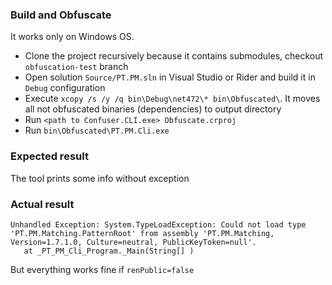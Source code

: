 ### Build and Obfuscate

It works only on Windows OS.

* Clone the project recursively because it contains submodules, checkout `obfuscation-test` branch
* Open solution `Source/PT.PM.sln` in Visual Studio or Rider and build it in `Debug` configuration
* Execute `xcopy /s /y /q bin\Debug\net472\* bin\Obfuscated\`. It moves all not obfuscated binaries (dependencies) to output directory
* Run `<path to Confuser.CLI.exe> Obfuscate.crproj`
* Run `bin\Obfuscated\PT.PM.Cli.exe`

### Expected result

The tool prints some info without exception

### Actual result

```
Unhandled Exception: System.TypeLoadException: Could not load type 'PT.PM.Matching.PatternRoot' from assembly 'PT.PM.Matching, Version=1.7.1.0, Culture=neutral, PublicKeyToken=null'.
   at _PT_PM_Cli_Program._Main(String[] )
```

But everything works fine if `renPublic=false`